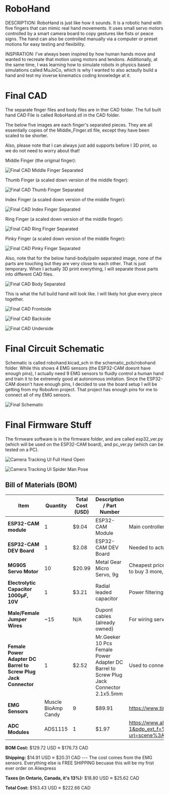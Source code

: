 # RoboHand
DESCRIPTION: RoboHand is just like how it sounds. It is a robotic hand with five fingers that can mimic real hand movements. It uses small servo motors controlled by a smart camera board to copy gestures like fists or peace signs. The hand can also be controlled manually via a computer or preset motions for easy testing and flexibility.

INSPIRATION: I've always been inspired by how human hands move and wanted to recreate that motion using motors and tendons. Additionally, at the same time, I was learning how to simulate robots in physics based simulations called MuJoCo, which is why I wanted to also actaully build a hand and test my inverse kinematics coding knowledge at it.

# Final CAD
The separate finger files and body files are in ther CAD folder. The full built hand CAD File is called RoboHand.stl in the CAD folder. 

The below five images are each finger's separated pieces. They are all essentially copies of the Middle_Finger.stl file, except they have been scaled to be shorter. 

Also, please note that I can always just add supports before I 3D print, so we do not need to worry about that!

Middle Finger (the original finger):

![Final CAD Middle Finger Separated](https://hc-cdn.hel1.your-objectstorage.com/s/v3/47549fec8bafb1626f2fa633d8798c469f0eecc3_cad_middle.png)

Thumb Finger (a scaled down version of the middle finger):

![Final CAD Thumb Finger Separated](https://hc-cdn.hel1.your-objectstorage.com/s/v3/d47e26595ff6a854219f9481595280e4a03abd23_cad_thumb.png)

Index Finger (a scaled down version of the middle finger):

![Final CAD Index Finger Separated](https://hc-cdn.hel1.your-objectstorage.com/s/v3/5cedf0068f997ff48cd3f0cf27c2add3f5ba289a_cad_index.png)

Ring Finger (a scaled down version of the middle finger):

![Final CAD Ring Finger Separated](https://hc-cdn.hel1.your-objectstorage.com/s/v3/1159341951d918dbfab7d8ad09b1596d0c0ad3dc_cad_ring.png)

Pinky Finger (a scaled down version of the middle finger):

![Final CAD Pinky Finger Separated](https://hc-cdn.hel1.your-objectstorage.com/s/v3/3ad1caff27a0c6759d0816a451dc2e8561a90a3a_cad_pinky.png)

Also, note that for the below hand-body/palm separated image, none of the parts are touching but they are very close to each other. That is just temporary. When I actually 3D print everything, I will separate those parts into different CAD files.

![Final CAD Body Separated](https://hc-cdn.hel1.your-objectstorage.com/s/v3/7041112042d07831d98d7bf883e41fcbb0f77385_cad_body.png)

This is what the full build hand will look like. I will likely hot glue every piece together. 

![Final CAD Frontside](https://hc-cdn.hel1.your-objectstorage.com/s/v3/0eb5953f91e9ba583a2f5a64e0ce6e3ec2b6b9e5_cad_jy2_pic1.png)

![Final CAD Backside](https://hc-cdn.hel1.your-objectstorage.com/s/v3/6cf5f00cecec6dab7e3f775ddf35739472e9989b_cad_jy3.png)

![Final CAD Underside](https://hc-cdn.hel1.your-objectstorage.com/s/v3/b559a07c66fa4c035cc92b1351936754b3420eb1_cad_jy2_pic3.png)

# Final Circuit Schematic
Schematic is called robohand.kicad_sch in the schematic_pcb/robohand folder. While this shows 4 EMG sensors (the ESP32-CAM doesnt have enough pins), I actually need 9 EMG sensors to fluidly control a human hand and train it to be extremely good at autonomous imitation. Since the ESP32-CAM doesn't have enough pins, I decided to use the board setup I will be getting from my RoboArm project. That project has enough pins for me to connect all of my EMG sensors. 

![Final Schematic](https://hc-cdn.hel1.your-objectstorage.com/s/v3/8f2fa4fdb6b0541a5f8ab713b6f9a76516ecd418_schematic_au6.png)

# Final Firmware Stuff
The firmware software is in the firmware folder, and are called esp32_ver.py (which will be used on the ESP32-CAM board), and pc_ver.py (which can be tested on a PC).

![Camera Tracking UI Full Hand Open](https://hc-cdn.hel1.your-objectstorage.com/s/v3/33b4f0d4d17303a596ea11bbbde2154588fb1819_camera_tracking_full.png)

![Camera Tracking UI Spider Man Pose](https://hc-cdn.hel1.your-objectstorage.com/s/v3/088d54ca0e6f30fa80a4ac7c3bd3eefce8f310bd_camera_tracking_spiderman.png)

## Bill of Materials (BOM)

| Item                             | Quantity | Total Cost (USD) | Description / Part Number                      | Notes                                | Links                             |
|---------------------------------|----------|-------------------|-----------------------------------------------|-------------------------------------|-------------------------|
| **ESP32-CAM module**             | 1        | $9.04 | ESP32-CAM Module                | Main controller + camera             | https://www.aliexpress.com/item/1005006341099716.html?spm=a2g0o.productlist.main.4.10b31f44f3CRYE&algo_pvid=cf5cc23f-74d1-44a8-bcb2-311bc13f1dcc&algo_exp_id=cf5cc23f-74d1-44a8-bcb2-311bc13f1dcc-3&pdp_ext_f=%7B%22order%22%3A%22103%22%2C%22eval%22%3A%221%22%7D&pdp_npi=4%40dis%21CAD%212.83%211.63%21%21%2114.42%218.32%21%402101d9ee17540044723562302eab01%2112000036821212387%21sea%21CA%216438900822%21ABX&curPageLogUid=s9SbCAg5Mvaq&utparam-url=scene%3Asearch%7Cquery_from%3A |
| **ESP32-CAM DEV Board**             | 1        | $2.08 | ESP32-CAM DEV Board                | Needed to actualyl conenct ESP32 and program it            | https://www.aliexpress.com/item/1005006341099716.html?spm=a2g0o.productlist.main.4.10b31f44f3CRYE&algo_pvid=cf5cc23f-74d1-44a8-bcb2-311bc13f1dcc&algo_exp_id=cf5cc23f-74d1-44a8-bcb2-311bc13f1dcc-3&pdp_ext_f=%7B%22order%22%3A%22103%22%2C%22eval%22%3A%221%22%7D&pdp_npi=4%40dis%21CAD%212.83%211.63%21%21%2114.42%218.32%21%402101d9ee17540044723562302eab01%2112000036821212387%21sea%21CA%216438900822%21ABX&curPageLogUid=s9SbCAg5Mvaq&utparam-url=scene%3Asearch%7Cquery_from%3A |
| **MG90S Servo Motor**            | 10        | $20.99 | Metal Gear Micro Servo, 9g                     | Cheapest price servo motor. Need 3 for thumb, because it has that many DOF and each of those are important. We have 4 motors for the lower section's movement of the other fingers. Ideally, I wouldve wanted another 4 more motors so I could control the middle section's movement of the other fingers, but the aliexpress link only allows me to buy 3 more, so I'll need to buy another one on my own later.                      | https://www.aliexpress.com/item/1005008626768357.html?spm=a2g0o.productlist.main.2.7f2015caxNFEhm&aem_p4p_detail=202507311630421114710384897480003208335&algo_pvid=f808fc16-865d-4975-95a1-d6fab4f69bc5&algo_exp_id=f808fc16-865d-4975-95a1-d6fab4f69bc5-1&pdp_ext_f=%7B%22order%22%3A%22317%22%2C%22eval%22%3A%221%22%7D&pdp_npi=4%40dis%21CAD%215.83%211.63%21%21%214.12%211.15%21%402101c59517540046428904607ef048%2112000046009069094%21sea%21CA%216438900822%21ABX&curPageLogUid=JxTQbST0aPKs&utparam-url=scene%3Asearch%7Cquery_from%3A&search_p4p_id=202507311630421114710384897480003208335_1 |
| **Electrolytic Capacitor 1000µF, 10V** | 1        | $3.21 | Radial leaded capacitor                        | Power filtering. The link has 10 pcs but there was no other product that only sold 1 piece and this was the cheapest  | https://www.aliexpress.com/item/33010665515.html?spm=a2g0o.productlist.main.19.5696e336YqdJ1M&algo_pvid=05eaeade-4550-4688-b75d-17b6cb5b207e&algo_exp_id=05eaeade-4550-4688-b75d-17b6cb5b207e-18&pdp_ext_f=%7B%22order%22%3A%2270%22%2C%22eval%22%3A%221%22%7D&pdp_npi=4%40dis%21CAD%214.37%211.63%21%21%213.09%211.15%21%402101ef5e17540057514022423e8084%2167121829359%21sea%21CA%216438900822%21ABX&curPageLogUid=NYzuwQWBHlT4&utparam-url=scene%3Asearch%7Cquery_from%3A |
| **Male/Female Jumper Wires**     | ~15      | N/A| Dupont cables (already owned)                                 | For wiring servos, buttons, ESP32   | N/A |
| **Female Power Adapter DC Barrel to Screw Plug Jack Connector** | 1 | $2.52 | Mr.Geeker 10 Pcs Female Power Adapter DC Barrel to Screw Plug Jack Connector 2.1x5.5mm | Used to connect the power adapter to the ESP32-CAM board but manage the power and GND. The product link was the cheapest deal I could find | https://www.aliexpress.com/item/1005008987005268.html?spm=a2g0o.productlist.main.2.df155998nLKCjG&aem_p4p_detail=202508011402373093864537015840004227846&algo_pvid=96a38800-3a1a-4c03-b19f-4abbd7d5611a&algo_exp_id=96a38800-3a1a-4c03-b19f-4abbd7d5611a-1&pdp_ext_f=%7B%22order%22%3A%2229%22%2C%22eval%22%3A%221%22%7D&pdp_npi=4%40dis%21CAD%213.43%211.63%21%21%2117.48%218.31%21%402101e9ec17540821576896587efa3e%2112000047469895587%21sea%21CA%216438900822%21ABX&curPageLogUid=bBj4EJuoberQ&utparam-url=scene%3Asearch%7Cquery_from%3A&search_p4p_id=202508011402373093864537015840004227846_1 |
| **EMG Sensors** | Muscle BioAmp Candy | 9 | $89.91 | https://www.tindie.com/products/upsidedownlabs/muscle-bioamp-candy-emg-sensor/ | Muscle activity sensors. These are one of the best quality sensors suitable for research projects such as this and are also the cheapest deal I found everywhere! I need 9 because I'm doing a full hand, where each finger has around 2 DOF, except the thumb which has 3 and the pinky which I decided to let it have only 1 EMG since its muscles are highly connected with the other fingers. |
| **ADC Modules** | ADS1115 | 1 | $1.97 | https://www.aliexpress.com/item/1005007628692389.html?spm=a2g0o.productlist.main.2.6c913e84NYJmIs&aem_p4p_detail=202507311619095829272559576480003213401&algo_pvid=1275a360-73ba-4ddf-a858-0478d2ddf380&algo_exp_id=1275a360-73ba-4ddf-a858-0478d2ddf380-1&pdp_ext_f=%7B%22order%22%3A%22612%22%2C%22eval%22%3A%221%22%7D&pdp_npi=4%40dis%21CAD%2111.18%216.23%21%21%2156.85%2131.67%21%40210313e917540039492598181eaff1%2112000041563143884%21sea%21CA%216438900822%21ABX&curPageLogUid=H8gnUD0dSVdM&utparam-url=scene%3Asearch%7Cquery_from%3A&search_p4p_id=202507311619095829272559576480003213401_1 | 16-bit ADC |

**BOM Cost:** $129.72 USD ≈ $176.73 CAD            

**Shipping:** $14.91 USD ≈ $20.31 CAD     --- The cost comes from the EMG sensors. Everything else is FREE SHIPPING becuase this will be my frist ever order on Aliexpress

**Taxes (in  Ontario, Canada, it's 13%):** $18.80 USD ≈ $25.62 CAD

**Total Cost:** $163.43 USD ≈ $222.66 CAD
